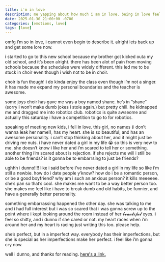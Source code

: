 ```yaml
---
title: i'm in love
description: me yapping about how much i am in love, being in love feels so good and it's awesome. i love it..
date: 2025-01-30 21:00:00 -0700
categories: [emotions, love]
tags: [love]
---
```


omfg i’m so in love, i cannot even begin to describe it. alright lets back up and get some lore now.

i started to go to this new school because my brother got kicked outa my old school, and it’s been alright. there has been alot of pain from moving schools because the schedules were widely different. this led me to be stuck in choir even though i wish not to be in choir.

choir is fun though! i do kinda enjoy the class even though i’m not a singer. it has made me expand my personal boundaries and the teacher is awesome.

some joys choir has gave me was a boy named shane. he’s in “shane” (sorry i won’t make dumb jokes i stole again.) but pretty chill. he kidnapped me and dragged me into robotics club. robotics is quite awseome and actually this saturday i have a competition to go to for robotics.

speaking of meeting new kids, i fell in love. this girl, no names (i don’t wanna leak her name!), has my heart. she is so beautiful, and has an awesome personality. i can’t stop thinking about her, and it might just be driving me nuts. i have never dated a girl in my life 😭 so this is very new to me. she doesn’t know i like her and i’m scared to tell her or something. another thing i’m scared about is rejection. if she rejects me will i still be able to be friends? is it gonna be to embarrsing to just be friends?

ughhh i dunno!!!! like i said before i’ve never dated a girl in my life so like i’m still a newbie. how do i date people y’know? how do i be a romantic person, or be a good boyfriend? why am i such an anxious person? it kills meeeeee. she’s pan so that’s cool. she makes me want to be a way better person too. she makes me feel like i have to break dumb and old habits, be funnier, and have a generally better personality.

something embarrassing happened the other day. she was talking to me and i had full interest but i was so scared that i was gonna screw up to the point where i kept looking around the room instead of her 𝓫𝓮𝓪𝓾𝓽𝓲𝓯𝓾𝓵 eyes. i feel so shitty, and i dunno if she cared or not. my heart races when i’m around her and my heart is racing just writing this too. please help.

she’s perfect, but in a imperfect way. everybody has their imperfections, but she is special as her imperfections make her perfect. i feel like i’m gonna cry now.

well i dunno, and thanks for reading. [here's a link.](https://uquiz.com/quiz/w6OPts/what-color-are-you?p=3651636)
